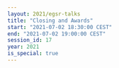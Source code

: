 ```yaml
---
layout: 2021/egsr-talks
title: "Closing and Awards"
start: "2021-07-02 18:30:00 CEST"
end: "2021-07-02 19:00:00 CEST"
session_id: 17
year: 2021
is_special: true
---
```

